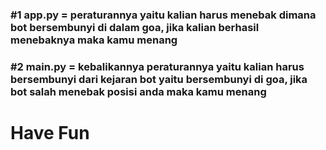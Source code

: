 <h3>#1 app.py = peraturannya yaitu kalian harus menebak dimana bot bersembunyi di dalam goa, jika kalian berhasil menebaknya maka kamu menang</h3>
<h3>#2 main.py = kebalikannya peraturannya yaitu kalian harus bersembunyi dari kejaran bot yaitu bersembunyi di goa, jika bot salah menebak posisi anda maka kamu menang</h3>
<h1>Have Fun</h1>
